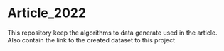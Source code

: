 # Article_2022
This repository keep the algorithms to data generate used in the article. Also contain the link to the created dataset  to this project

